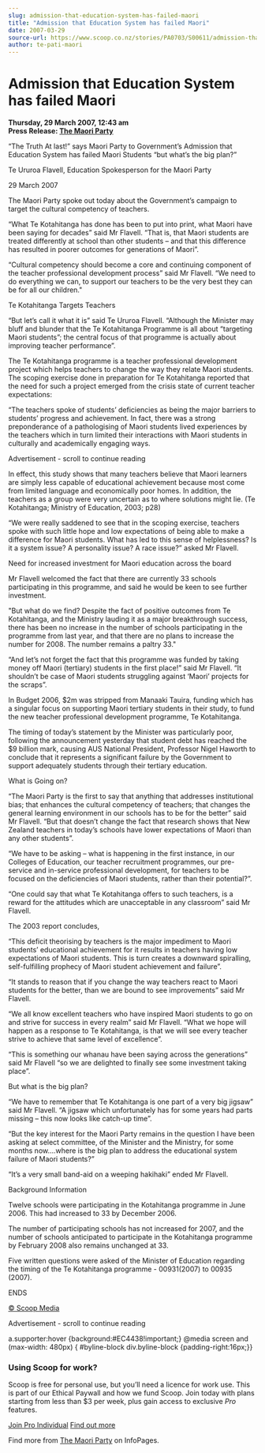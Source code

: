```yaml
---
slug: admission-that-education-system-has-failed-maori
title: "Admission that Education System has failed Maori"
date: 2007-03-29
source-url: https://www.scoop.co.nz/stories/PA0703/S00611/admission-that-education-system-has-failed-maori.htm
author: te-pati-maori
---
```

Admission that Education System has failed Maori
================================================

**Thursday, 29 March 2007, 12:43 am**  
**Press Release: [The Maori Party](https://info.scoop.co.nz/The_Maori_Party)**

“The Truth At last!” says Maori Party to Government’s Admission that Education System has failed Maori Students “but what’s the big plan?”

Te Ururoa Flavell, Education Spokesperson for the Maori Party

29 March 2007

The Maori Party spoke out today about the Government’s campaign to target the cultural competency of teachers.

“What Te Kotahitanga has done has been to put into print, what Maori have been saying for decades” said Mr Flavell. “That is, that Maori students are treated differently at school than other students – and that this difference has resulted in poorer outcomes for generations of Maori”.

“Cultural competency should become a core and continuing component of the teacher professional development process” said Mr Flavell. “We need to do everything we can, to support our teachers to be the very best they can be for all our children."

  
Te Kotahitanga Targets Teachers

“But let’s call it what it is” said Te Ururoa Flavell. “Although the Minister may bluff and blunder that the Te Kotahitanga Programme is all about “targeting Maori students”; the central focus of that programme is actually about improving teacher performance”.

The Te Kotahitanga programme is a teacher professional development project which helps teachers to change the way they relate Maori students. The scoping exercise done in preparation for Te Kotahitanga reported that the need for such a project emerged from the crisis state of current teacher expectations:

“The teachers spoke of students’ deficiencies as being the major barriers to students’ progress and achievement. In fact, there was a strong preponderance of a pathologising of Maori students lived experiences by the teachers which in turn limited their interactions with Maori students in culturally and academically engaging ways.

Advertisement - scroll to continue reading





In effect, this study shows that many teachers believe that Maori learners are simply less capable of educational achievement because most come from limited language and economically poor homes. In addition, the teachers as a group were very uncertain as to where solutions might lie. (Te Kotahitanga; Ministry of Education, 2003; p28)

“We were really saddened to see that in the scoping exercise, teachers spoke with such little hope and low expectations of being able to make a difference for Maori students. What has led to this sense of helplessness? Is it a system issue? A personality issue? A race issue?” asked Mr Flavell.

  
Need for increased investment for Maori education across the board

Mr Flavell welcomed the fact that there are currently 33 schools participating in this programme, and said he would be keen to see further investment.

"But what do we find? Despite the fact of positive outcomes from Te Kotahitanga, and the Ministry lauding it as a major breakthrough success, there has been no increase in the number of schools participating in the programme from last year, and that there are no plans to increase the number for 2008. The number remains a paltry 33."

“And let’s not forget the fact that this programme was funded by taking money off Maori (tertiary) students in the first place!” said Mr Flavell. “It shouldn’t be case of Maori students struggling against ‘Maori’ projects for the scraps”.

In Budget 2006, $2m was stripped from Manaaki Tauira, funding which has a singular focus on supporting Maori tertiary students in their study, to fund the new teacher professional development programme, Te Kotahitanga.

The timing of today’s statement by the Minister was particularly poor, following the announcement yesterday that student debt has reached the $9 billion mark, causing AUS National President, Professor Nigel Haworth to conclude that it represents a significant failure by the Government to support adequately students through their tertiary education.

  
What is Going on?

“The Maori Party is the first to say that anything that addresses institutional bias; that enhances the cultural competency of teachers; that changes the general learning environment in our schools has to be for the better” said Mr Flavell. “But that doesn’t change the fact that research shows that New Zealand teachers in today’s schools have lower expectations of Maori than any other students”.

“We have to be asking – what is happening in the first instance, in our Colleges of Education, our teacher recruitment programmes, our pre-service and in-service professional development, for teachers to be focused on the deficiencies of Maori students, rather than their potential?”.

“One could say that what Te Kotahitanga offers to such teachers, is a reward for the attitudes which are unacceptable in any classroom” said Mr Flavell.

The 2003 report concludes,

“This deficit theorising by teachers is the major impediment to Maori students’ educational achievement for it results in teachers having low expectations of Maori students. This is turn creates a downward spiralling, self-fulfilling prophecy of Maori student achievement and failure”.

“It stands to reason that if you change the way teachers react to Maori students for the better, than we are bound to see improvements” said Mr Flavell.

“We all know excellent teachers who have inspired Maori students to go on and strive for success in every realm” said Mr Flavell. “What we hope will happen as a response to Te Kotahitanga, is that we will see every teacher strive to achieve that same level of excellence”.

“This is something our whanau have been saying across the generations” said Mr Flavell “so we are delighted to finally see some investment taking place”.

  
But what is the big plan?

“We have to remember that Te Kotahitanga is one part of a very big jigsaw” said Mr Flavell. “A jigsaw which unfortunately has for some years had parts missing – this now looks like catch-up time”.

“But the key interest for the Maori Party remains in the question I have been asking at select committee, of the Minister and the Ministry, for some months now….where is the big plan to address the educational system failure of Maori students?”

“It’s a very small band-aid on a weeping hakihaki” ended Mr Flavell.

  
Background Information

Twelve schools were participating in the Kotahitanga programme in June 2006. This had increased to 33 by December 2006.

The number of participating schools has not increased for 2007, and the number of schools anticipated to participate in the Kotahitanga programme by February 2008 also remains unchanged at 33.

Five written questions were asked of the Minister of Education regarding the timing of the Te Kotahitanga programme - 00931(2007) to 00935 (2007).

  
ENDS

[© Scoop Media](http://www.scoop.co.nz/about/terms.html)  

Advertisement - scroll to continue reading



a.supporter:hover {background:#EC4438!important;} @media screen and (max-width: 480px) { #byline-block div.byline-block {padding-right:16px;}}

### Using Scoop for work?

Scoop is free for personal use, but you’ll need a licence for work use. This is part of our Ethical Paywall and how we fund Scoop. Join today with plans starting from less than $3 per week, plus gain access to exclusive _Pro_ features.  
  
[Join Pro Individual](https://pro.scoop.co.nz/Individual/?from=ProIn24) [Find out more](https://pro.scoop.co.nz/using-scoop-for-work/?from=ProIn24)

Find more from [The Maori Party](https://info.scoop.co.nz/The_Maori_Party) on InfoPages.